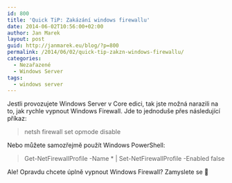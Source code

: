 ```yaml
---
id: 800
title: 'Quick TiP: Zakázání windows firewallu'
date: 2014-06-02T10:56:00+02:00
author: Jan Marek
layout: post
guid: http://janmarek.eu/blog/?p=800
permalink: /2014/06/02/quick-tip-zakzn-windows-firewallu/
categories:
  - Nezařazené
  - Windows Server
tags:
  - windows server
---
```

Jestli provozujete Windows Server v Core edici, tak jste možná narazili na to, jak rychle vypnout Windows Firewall. Jde to jednoduše přes následující příkaz:

> netsh firewall set opmode disable

Nebo můžete samozřejmě použít Windows PowerShell:

> Get-NetFirewallProfile -Name * | Set-NetFirewallProfile -Enabled false

Ale! Opravdu chcete úplně vypnout Windows Firewall? Zamyslete se 🙂